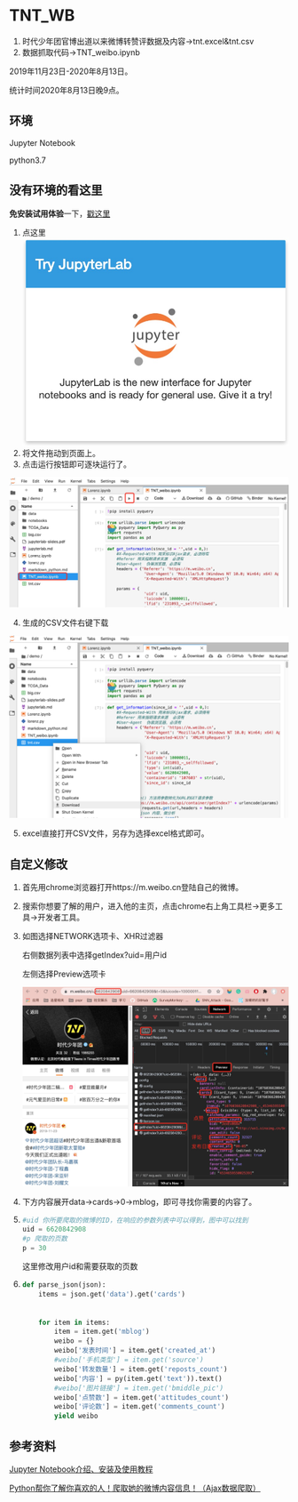 # TNT_WB

1. 时代少年团官博出道以来微博转赞评数据及内容->tnt.excel&tnt.csv
2. 数据抓取代码->TNT_weibo.ipynb

2019年11月23日-2020年8月13日。

统计时间2020年8月13日晚9点。

## 环境

Jupyter Notebook

python3.7

## 没有环境的看这里

**免安装试用体验**一下，[戳这里](https://link.jianshu.com/?t=https%3A%2F%2Ftry.jupyter.org%2F)

1. 点这里![tnt](https://github.com/gulico/TNT_WB/blob/master/fig/2.jpg)
2. 将文件拖动到页面上。
3. 点击运行按钮即可逐块运行了。

![tnt](https://github.com/gulico/TNT_WB/blob/master/fig/3.jpg)

4. 生成的CSV文件右键下载

![tnt](https://github.com/gulico/TNT_WB/blob/master/fig/4.png)

5. excel直接打开CSV文件，另存为选择excel格式即可。

## 自定义修改

1. 首先用chrome浏览器打开https://m.weibo.cn登陆自己的微博。

2. 搜索你想要了解的用户，进入他的主页，点击chrome右上角工具栏->更多工具->开发者工具。

3. 如图选择NETWORK选项卡、XHR过滤器

   右侧数据列表中选择getIndex?uid=用户id

   左侧选择Preview选项卡

   ![tnt](https://github.com/gulico/TNT_WB/blob/master/fig/1.jpg)

4. 下方内容展开data->cards->0->mblog，即可寻找你需要的内容了。

5. ```python
   #uid 你所要爬取的微博的ID，在响应的参数列表中可以得到，图中可以找到
   uid = 6620842908
   #p 爬取的页数
   p = 30
   ```

   这里修改用户id和需要获取的页数

6. ```python
   def parse_json(json):
       items = json.get('data').get('cards')
   
   
       for item in items:
           item = item.get('mblog')
           weibo = {}
           weibo['发表时间'] = item.get('created_at')
           #weibo['手机类型'] = item.get('source')
           weibo['转发数量'] = item.get('reposts_count')
           weibo['内容'] = py(item.get('text')).text()
           #weibo['图片链接'] = item.get('bmiddle_pic')
           weibo['点赞数'] = item.get('attitudes_count')
           weibo['评论数'] = item.get('comments_count')
           yield weibo
   ```

   

## 参考资料

[Jupyter Notebook介绍、安装及使用教程](https://www.jianshu.com/p/91365f343585)

[Python帮你了解你喜欢的人！爬取她的微博内容信息！（Ajax数据爬取）](https://blog.csdn.net/zc666ying/article/details/104635850)

